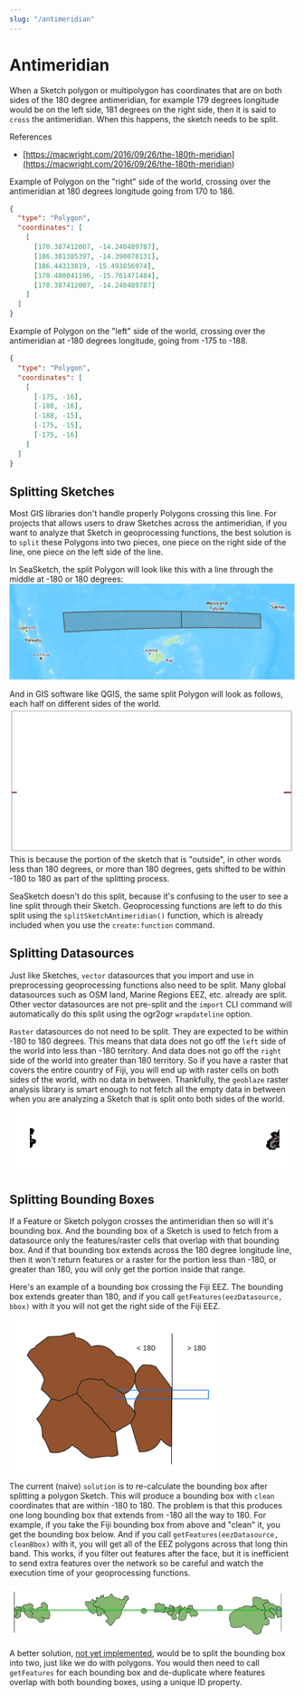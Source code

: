 ```yaml
---
slug: "/antimeridian"
---
```


# Antimeridian

When a Sketch polygon or multipolygon has coordinates that are on both sides of the 180 degree antimeridian, for example 179 degrees longitude would be on the left side, 181 degrees on the right side, then it is said to `cross` the antimeridian. When this happens, the sketch needs to be split.

References

- [https://macwright.com/2016/09/26/the-180th-meridian](https://macwright.com/2016/09/26/the-180th-meridian)

Example of Polygon on the "right" side of the world, crossing over the antimeridian at 180 degrees longitude going from 170 to 186.

```json
{
  "type": "Polygon",
  "coordinates": [
    [
      [170.387412007, -14.240489787],
      [186.381385397, -14.390078131],
      [186.44313819, -15.493856974],
      [170.480041196, -15.761471484],
      [170.387412007, -14.240489787]
    ]
  ]
}
```

Example of Polygon on the "left" side of the world, crossing over the antimeridian at -180 degrees longitude, going from -175 to -188.

```json
{
  "type": "Polygon",
  "coordinates": [
    [
      [-175, -16],
      [-188, -16],
      [-188, -15],
      [-175, -15],
      [-175, -16]
    ]
  ]
}
```

## Splitting Sketches

Most GIS libraries don't handle properly Polygons crossing this line. For projects that allows users to draw Sketches across the antimeridian, if you want to analyze that Sketch in geoprocessing functions, the best solution is to `split` these Polygons into two pieces, one piece on the right side of the line, one piece on the left side of the line.

In SeaSketch, the split Polygon will look like this with a line through the middle at -180 or 180 degrees:
![Antimeridian SeaSketch](assets/antimeridian-seasketch.png "Antimeridian SeaSketch")

And in GIS software like QGIS, the same split Polygon will look as follows, each half on different sides of the world.
![Antimeridian QGIS Vector](assets/antimeridian-qgis.png "Antimeridian QGIS Vector")
This is because the portion of the sketch that is "outside", in other words less than 180 degrees, or more than 180 degrees, gets shifted to be within -180 to 180 as part of the splitting process.

SeaSketch doesn't do this split, because it's confusing to the user to see a line split through their Sketch. Geoprocessing functions are left to do this split using the `splitSketchAntimeridian()` function, which is already included when you use the `create:function` command.

## Splitting Datasources

Just like Sketches, `vector` datasources that you import and use in preprocessing geoprocessing functions also need to be split. Many global datasources such as OSM land, Marine Regions EEZ, etc. already are split. Other vector datasources are not pre-split and the `import` CLI command will automatically do this split using the ogr2ogr `wrapdateline` option.

`Raster` datasources do not need to be split. They are expected to be within -180 to 180 degrees. This means that data does not go off the `left` side of the world into less than -180 territory. And data does not go off the `right` side of the world into greater than 180 territory. So if you have a raster that covers the entire country of Fiji, you will end up with raster cells on both sides of the world, with no data in between. Thankfully, the `geoblaze` raster analysis library is smart enough to not fetch all the empty data in between when you are analyzing a Sketch that is split onto both sides of the world.

![Antimeridian QGIS Raster](assets/antimeridian-qgis-raster.png "Antimeridian QGIS Raster")

## Splitting Bounding Boxes

If a Feature or Sketch polygon crosses the antimeridian then so will it's bounding box. And the bounding box of a Sketch is used to fetch from a datasource only the features/raster cells that overlap with that bounding box. And if that bounding box extends across the 180 degree longitude line, then it won't return features or a raster for the portion less than -180, or greater than 180, you will only get the portion inside that range.

Here's an example of a bounding box crossing the Fiji EEZ. The bounding box extends greater than 180, and if you call `getFeatures(eezDatasource, bbox)` with it you will not get the right side of the Fiji EEZ.

![Antimeridian Underfetch](assets/antimeridian-under-fetch.png "Antimeridian Underfetch")

The current (naive) `solution` is to re-calculate the bounding box after splitting a polygon Sketch. This will produce a bounding box with `clean` coordinates that are within -180 to 180. The problem is that this produces one long bounding box that extends from -180 all the way to 180. For example, if you take the Fiji bounding box from above and "clean" it, you get the bounding box below. And if you call `getFeatures(eezDatasource, cleanBbox)` with it, you will get all of the EEZ polygons across that long thin band. This works, if you filter out features after the face, but it is inefficient to send extra features over the network so be careful and watch the execution time of your geoprocessing functions.

![Antimeridian Overfetch](assets/antimeridian-over-fetch.png "Antimeridian Overfetch")

A better solution, [not yet implemented](https://github.com/seasketch/geoprocessing/issues/250), would be to split the bounding box into two, just like we do with polygons. You would then need to call `getFeatures` for each bounding box and de-duplicate where features overlap with both bounding boxes, using a unique ID property.
